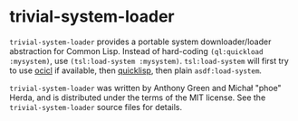 # trivial-system-loader

`trivial-system-loader` provides a portable system downloader/loader
abstraction for Common Lisp.  Instead of hard-coding `(ql:quickload
:mysystem)`, use `(tsl:load-system :mysystem)`. `tsl:load-system` will
first try to use [ocicl](https://github.com/ocicl/ocicl) if available,
then [quicklisp](https://quicklisp.org), then plain
`asdf:load-system`.

`trivial-system-loader` was written by Anthony Green and Michał "phoe"
Herda, and is distributed under the terms of the MIT license.  See the
`trivial-system-loader` source files for details.
